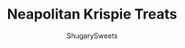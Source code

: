 ---
layout: ../../layouts/MarkdownPostLayout.astro
title: Neapolitan Krispie Treats
author: ShugarySweets
pubDate: 2020-01-08
description: "Which flavor do you choose when enjoying Neapolitan ice cream? These Neapolitan Rice Krispie Treats let you enjoy all flavors in one delicious bite!"
image_url: https://www.shugarysweets.com/wp-content/uploads/2014/02/neapolitan-krispie-treats-2.jpg
tags: ["Rice Krispie Treats","American"]
calories: 169
protein: 1
carbohydrates: 31
fats: 5
fiber: 0
ingredients: ["1/4 cup unsalted butter","10 ounce bag mini marshmallows","1/4 cup unsweetened baking cocoa","5 1/2 cup Cocoa krispies cereal","1/4 cup unsalted butter, softened","1 cup powdered sugar","1 jar (7 ounce) marshmallow cream","2 teaspoons milk","1/4 cup unsalted butter","10 ounce bag mini marshmallows","0.3 ounce package sugar free strawberry gelatin mix","5 1/2 cup rice krispies cereal"]
serves: 32
time: "30 minutes"
prepTime: "20 minutes"
instructions: ["Line a 13x9 baking dish with foil. Spread about 1 tablespoon butter in bottom of pan. Set aside.","In a large saucepan, melt butter over medium heat. Add marshmallows and stir constantly until smooth. Remove from heat and stir in cocoa powder. Fold in chocolate cereal and mix until fully combined. Spread in bottom of baking dish, pressing very gently. Set aside.","In a large mixing bowl, beat butter with powdered sugar, marshmallow cream and milk.","Beat for about 3 minutes until smooth. Spread evenly over the chocolate layer in the baking dish. Set aside.","In a large saucepan, melt butter over medium heat. Add marshmallows and stir constantly until melted and smooth. Remove from heat.","Mix in the strawberry gelatin powder until combined. Fold in cereal. Spread gently over marshmallow layer. Cover with plastic wrap and allow to set, about one hour.","Cut into desired pieces."]
nutrition: ["169 calories","31 grams carbohydrates","13 milligrams cholesterol","5 grams fat","0 grams fiber","1 grams protein","3 grams saturated fat","83 milligrams sodium","19 grams sugar","0 grams trans fat","2 grams unsaturated fat"]
---